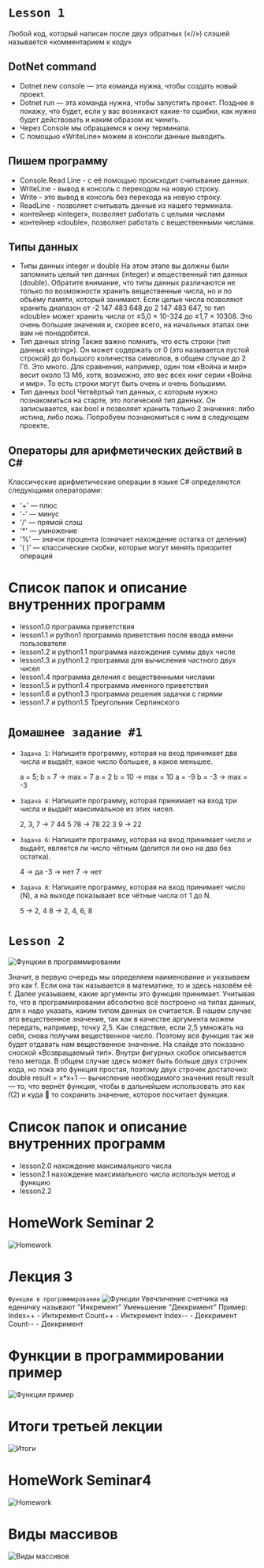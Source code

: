 # ``Lesson 1``
Любой код, который написан после двух обратных («//») слэшей называется «комментарием к коду»

## DotNet command
* Dotnet new console — эта команда нужна, чтобы создать новый проект.
* Dotnet run — эта команда нужна, чтобы запустить проект. Позднее я покажу, что будет, если у 
вас возникают какие-то ошибки, как нужно будет действовать и каким образом их чинить.
* Через Console мы обращаемся к окну терминала.
* С помощью «WriteLine» можем в консоли данные выводить.

## Пишем программу
* Сonsole.Reаd Line - с её помощью происходит считывание данных. 
* WriteLine - вывод в консоль с переходом на новую строку.
* Write - это вывод в консоль без перехода на новую строку. 
* ReadLine - позволяет считывать данные из нашего терминала.
* контейнер «integer», позволяет работать с целыми числами
* контейнер «double», позволяет работать с вещественными числами.

## Типы данных
* Типы данных integer и double
На этом этапе вы должны были запомнить целый тип данных (integer) и вещественный тип данных 
(double). Обратите внимание, что типы данных различаются не только по возможности хранить 
вещественные числа, но и по объёму памяти, который занимают. Если целые числа позволяют хранить 
диапазон от -2 147 483 648 до 2 147 483 647, то тип «double» может хранить числа от ±5,0 × 10-324 до 
±1,7 × 10308. Это очень большие значения и, скорее всего, на начальных этапах они вам не понадобятся. 
* Тип данных string
Также важно помнить, что есть строки (тип данных «string»). Он может содержать от 0 (это называется 
пустой строкой) до большого количества символов, в общем случае до 2 Гб. Это много. Для сравнения, 
например, один том «Война и мир» весит около 13 Мб, хотя, возможно, это вес всех книг серии «Война 
и мир». То есть строки могут быть очень и очень большими. 
* Тип данных bool 
Четвёртый тип данных, с которым нужно познакомиться на старте, это логический тип данных. Он 
записывается, как bool и позволяет хранить только 2 значения: либо истина, либо ложь. Попробуем 
познакомиться с ним в следующем проекте.

## Операторы для арифметических действий в С#
Классические арифметические операции в языке С# определяются следующими операторами:
* '+' — плюс 
* '-' — минус
* '/' — прямой слэш
* '*' — умножение
* '%' — значок процента (означает нахождение остатка от деления)
* '( )' — классические скобки, которые могут менять приоритет операций



# Список папок и описание внутренних программ
* lesson1.0 программа приветствия
* lesson1.1 и python1 программа приветствия после ввода имени пользователя
* lesson1.2 и python1.1 программа нахождения суммы двух числе
* lesson1.3 и python1.2 программа для вычисления частного двух чисел
* lesson1.4 программа деления с вещественными числами
* lesson1.5  и python1.4 программа именного приветствия
* lesson1.6 и python1.3 программа решения задачки с гирями
* lesson1.7 и python1.5 Треугольник Серпинского


# ``Домашнее задание #1``
* ``Задача 1``: Напишите программу, которая на вход принимает два числа и выдаёт, какое число большее, а какое меньшее.

  a = 5; b = 7 -> max = 7
a = 2 b = 10 -> max = 10
a = -9 b = -3 -> max = -3

* ``Задача 4``: Напишите программу, которая принимает на вход три числа и выдаёт максимальное из этих чисел.

  2, 3, 7 -> 7
44 5 78 -> 78
22 3 9 -> 22

* ``Задача 6``: Напишите программу, которая на вход принимает число и выдаёт, является ли число чётным (делится ли оно на два без остатка).

  4 -> да
-3 -> нет
7 -> нет

* ``Задача 8``: Напишите программу, которая на вход принимает число (N), а на выходе показывает все чётные числа от 1 до N.

  5 -> 2, 4
8 -> 2, 4, 6, 8



# ``Lesson 2``

![Фунцкии в программировании](https://i.ibb.co/5cYGMpj/image.png)

Значит, в первую очередь мы определяем наименование и указываем это как f. Если она так 
называется в математике, то и здесь назовём её f. Далее указываем, какие аргументы это 
функция принимает. Учитывая то, что в программировании абсолютно всё построено на типах 
данных, для х надо указать, каким типом данных он считается. В нашем случае это 
вещественное значение, так как в качестве аргумента можем передать, например, точку 2,5.
Как следствие, если 2,5 умножать на себя, снова получим вещественное число. Поэтому вся 
функция так же будет отдавать нам вещественное значение. На слайде это показано сноской 
«Возвращаемый тип».
Внутри фигурных скобок описывается тело метода. В общем случае здесь может быть больше 
двух строчек кода, но пока это функция простая, поэтому двух строчек достаточно:
double result = x*x+1 — вычисление необходимого значения
result result — то, что вернёт функция, чтобы в дальнейшем использовать это как 𝑓(2) и куда  то сохранить значение, которое посчитает функция.


# Список папок и описание внутренних программ
* lesson2.0 нахождение максимального числа
* lesson2.1 нахождение максимального числа используя метод и функцию
* lesson2.2 


# HomeWork Seminar 2
![Homework](https://i.ibb.co/Xsm48vd/homework.png)

# Лекция 3
``Функции в программировании``
![Функции](https://i.ibb.co/TrM6j0P/2.png)
Увечличение счетчика на еденичку называют "Инкремент"
Уменьшение "Деккримент"
Пример: Index++ - Инткремент
        Count++ - Инткремент
        Index-- - Деккримент
        Count-- - Деккримент

# Функции в программировании пример
![Функции пример](https://i.ibb.co/JnQgn6k/image.png)

# Итоги третьей лекции
![Итоги](https://i.ibb.co/yYqRZSC/image.png)

# HomeWork Seminar4

![Homework](https://i.ibb.co/jDJCPpH/image.png)

# Виды массивов
![Виды массивов](https://i.ibb.co/MkKMYw9/array.png)